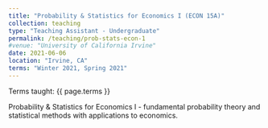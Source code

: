 ```yaml
---
title: "Probability & Statistics for Economics I (ECON 15A)"
collection: teaching
type: "Teaching Assistant - Undergraduate"
permalink: /teaching/prob-stats-econ-1
#venue: "University of California Irvine"
date: 2021-06-06
location: "Irvine, CA"
terms: "Winter 2021, Spring 2021"
---
```


Terms taught: {{ page.terms }}

Probability & Statistics for Economics I - fundamental probability theory and statistical methods with applications to economics.
